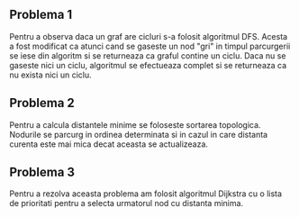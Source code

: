 ## Problema 1

Pentru a observa daca un graf are cicluri s-a folosit algoritmul DFS. Acesta a fost modificat ca atunci cand se gaseste un nod "gri" in timpul parcurgerii se iese din algoritm si se returneaza ca graful contine un ciclu. Daca nu se gaseste nici un ciclu, algoritmul se efectueaza complet si se returneaza ca nu exista nici un ciclu.

## Problema 2

Pentru a calcula distantele minime se foloseste sortarea topologica. Nodurile se parcurg in ordinea determinata si in cazul in care distanta curenta este mai mica decat aceasta se actualizeaza.

## Problema 3

Pentru a rezolva aceasta problema am folosit algoritmul Dijkstra cu o lista de prioritati pentru a selecta urmatorul nod cu distanta minima.